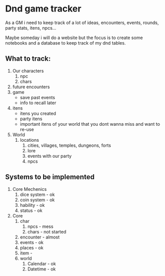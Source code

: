 # Dnd game tracker

As a GM i need to keep track of a lot of ideas, encounters, events, rounds, party stats, itens, npcs...

Maybe someday i will do a website but the focus is to create some notebooks and a database to keep track of my dnd tables.

## What to track:
1. Our characters
   1. npc
   2. chars
2. future encounters
3. game
   - save past events
   - info to recall later
4. itens
   - itens you created
   - party itens
   - important itens of your world that you dont wanna miss and want to re-use
5. World
   1. locations
      1. cities, villages, temples, dungeons, forts
      2. lore
      3. events with our party
      4. npcs

## Systems to be implemented
1. Core Mechenics
   1. dice system - ok
   2. coin system - ok
   3. hability    - ok
   4. status      - ok
2. Core
   1. char
      1. npcs - mess
      2. chars - not started
   2. encounter - almost
   3. events - ok
   4. places - ok
   5. item - 
   6. world
      1. Calendar - ok
      2. Datetime - ok
